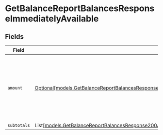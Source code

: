 # GetBalanceReportBalancesResponseImmediatelyAvailable


## Fields

| Field                                                                                                                                                                                                                                                                | Type                                                                                                                                                                                                                                                                 | Required                                                                                                                                                                                                                                                             | Description                                                                                                                                                                                                                                                          |
| -------------------------------------------------------------------------------------------------------------------------------------------------------------------------------------------------------------------------------------------------------------------- | -------------------------------------------------------------------------------------------------------------------------------------------------------------------------------------------------------------------------------------------------------------------- | -------------------------------------------------------------------------------------------------------------------------------------------------------------------------------------------------------------------------------------------------------------------- | -------------------------------------------------------------------------------------------------------------------------------------------------------------------------------------------------------------------------------------------------------------------- |
| `amount`                                                                                                                                                                                                                                                             | [Optional[models.GetBalanceReportBalancesResponse200ApplicationHalPlusJSONResponseBodyTotalsChargebacksImmediatelyAvailableAmount]](../models/getbalancereportbalancesresponse200applicationhalplusjsonresponsebodytotalschargebacksimmediatelyavailableamount.md)   | :heavy_minus_sign:                                                                                                                                                                                                                                                   | In v2 endpoints, monetary amounts are represented as objects with a `currency` and `value` field.                                                                                                                                                                    |
| `subtotals`                                                                                                                                                                                                                                                          | List[[models.GetBalanceReportBalancesResponse200ApplicationHalPlusJSONResponseBodyTotalsChargebacksImmediatelyAvailableSubtotals](../models/getbalancereportbalancesresponse200applicationhalplusjsonresponsebodytotalschargebacksimmediatelyavailablesubtotals.md)] | :heavy_minus_sign:                                                                                                                                                                                                                                                   | N/A                                                                                                                                                                                                                                                                  |